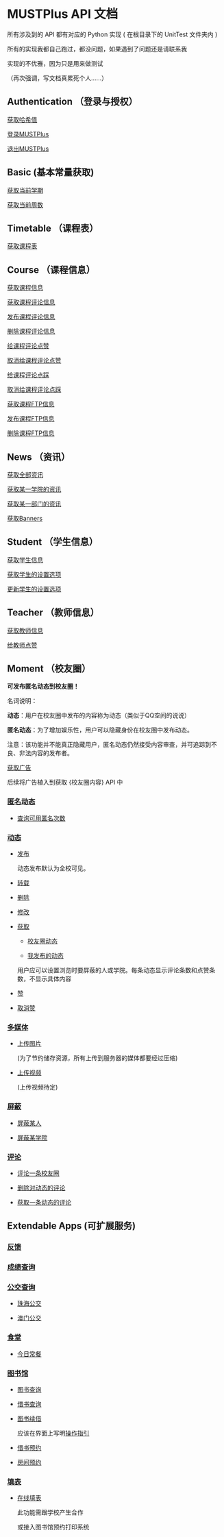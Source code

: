 # MUSTPlus API 文档

所有涉及到的 API 都有对应的 Python 实现 ( 在根目录下的 UnitTest 文件夹内 )

所有的实现我都自己跑过，都没问题，如果遇到了问题还是请联系我

实现的不优雅，因为只是用来做测试

（再次强调，写文档真累死个人......）



## Authentication （登录与授权）

 [获取哈希值](auth_hash.md)
 
 [登录MUSTPlus](auth_login.md)
 
 [退出MUSTPlus](auth_logout.md)

## Basic (基本常量获取)

[获取当前学期](basic_semester.md)

[获取当前周数](basic_week.md)

## Timetable （课程表）

 [获取课程表](timetable.md)

## Course （课程信息）

[获取课程信息](course.md)

[获取课程评论信息](course_comment.md)

[发布课程评论信息](course_comment.md)

[删除课程评论信息](course_comment.md)

[给课程评论点赞](course_comment_thumbs_up.md)

[取消给课程评论点赞](course_comment_thumbs_up.md)

[给课程评论点踩](course_comment_thumbs_down.md)

[取消给课程评论点踩](course_comment_thumbs_down.md)

[获取课程FTP信息](course_ftp.md)

[发布课程FTP信息](course_ftp.md)

[删除课程FTP信息](course_ftp.md)

## News （资讯）

[获取全部资讯](news.md)

[获取某一学院的资讯](news.md)

[获取某一部门的资讯](news.md)

[获取Banners](news.md)

## Student （学生信息）

[获取学生信息](student.md)

[获取学生的设置选项](student_settings.md)

[更新学生的设置选项](student_settings.md)



## Teacher （教师信息）

[获取教师信息](teacher.md)

[给教师点赞](teacher_like.md)

## Moment （校友圈）

**可发布匿名动态到校友圈！**



名词说明：

**动态**：用户在校友圈中发布的内容称为动态（类似于QQ空间的说说）

**匿名动态**：为了增加娱乐性，用户可以隐藏身份在校友圈中发布动态。

注意：该功能并不能真正隐藏用户，匿名动态仍然接受内容审查，并可追踪到不良、非法内容的发布者。


[获取广告](moment_ad.md)

后续将广告植入到获取 {校友圈内容} API 中

### [匿名动态](moment_anonymous.md)

- [查询可用匿名次数](moment_anonymoud.md)

### [动态](moment.md)

- [发布](moment.md)

  动态发布默认为全校可见。

- [转载](moment.md)

- [删除](moment.md)

- [修改](moment.md)

- [获取](moment.md)

  - [校友圈动态](moment.md)
  
  - [我发布的动态](moment.md)

  用户应可以设置浏览时要屏蔽的人或学院。每条动态显示评论条数和点赞条数，不显示具体内容
  
- [赞](moment_like.md)

- [取消赞](moment_like.md)

### [多媒体](moment_media.md)

- [上传图片](moment_picture.md)

  (为了节约储存资源，所有上传到服务器的媒体都要经过压缩)

- [上传视频](moment_video.md)

  (上传视频待定)

### [屏蔽](moment_block.md)

- [屏蔽某人](moment_block.md)

- [屏蔽某学院](moment_block.md)

### [评论](moment_comment.md)

- [评论一条校友圈](moment_comment.md)

- [删除对动态的评论](moment_comment.md)

- [获取一条动态的评论](moment_comment.md)

## Extendable Apps (可扩展服务)

### [反馈](feedback.md)

### [成绩查询](grade.md)

### [公交查询](bus.md)

- [珠海公交](bus_zhuhai.md)

- [澳门公交](bus_macau.md)

### [食堂](restaurant.md)

- [今日常餐](restaurant_daily.md)

### [图书馆](library.md)

- [图书查询](library_search.md)

- [借书查询](library_borrow.md)

- [图书续借](library_)

  应该在界面上写明[操作指引](http://lib.must.edu.mo/node/164)
  
- [借书预约](library_booking.md)

- [房间预约](library_booking.md)

### [填表](forms.md)

- [在线填表](forms.md)
  
  此功能需跟学校产生合作
  
  或接入图书馆预约打印系统
